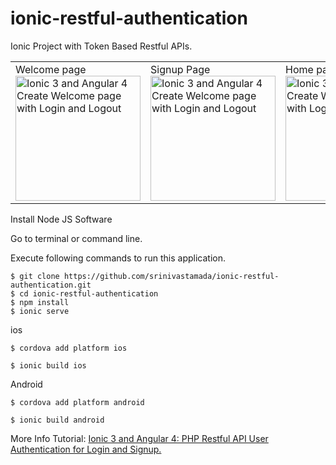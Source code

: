 # ionic-restful-authentication

Ionic Project with Token Based Restful APIs. 


<table><tr>
<td width="25%">
Welcome page
<img src="http://i.imgur.com/tNmu7Ce.png" width="200" alt="Ionic 3 and Angular 4 Create Welcome page with Login and Logout">
</td>
<td width="25%">
Signup Page
<img src="http://i.imgur.com/fiXCUCN.png" width="200" alt="Ionic 3 and Angular 4 Create Welcome page with Login and Logout">
</td>
<td width="25%">
Home page
<img src="http://i.imgur.com/jr6afSC.png" width="200" alt="Ionic 3 and Angular 4 Create Welcome page with Login and Logout">
</td>

</tr></table>

Install Node JS Software

Go to terminal or command line.

Execute following commands to run this application.


```
$ git clone https://github.com/srinivastamada/ionic-restful-authentication.git
$ cd ionic-restful-authentication
$ npm install
$ ionic serve

```

ios
```
$ cordova add platform ios

$ ionic build ios

```

Android
```
$ cordova add platform android

$ ionic build android

```

More Info Tutorial: <a href="http://www.9lessons.info/2017/06/ionic-angular-php-login-restful-api.html">Ionic 3 and Angular 4: PHP Restful API User Authentication for Login and Signup.</a>
